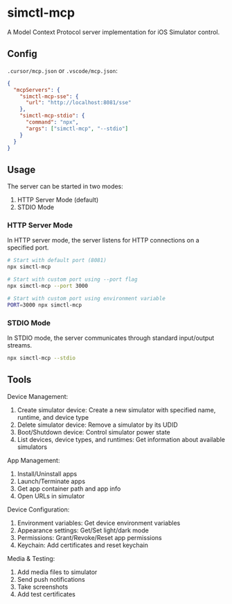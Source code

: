 # simctl-mcp

A Model Context Protocol server implementation for iOS Simulator control.

## Config

`.cursor/mcp.json` or `.vscode/mcp.json`:

```json
{
  "mcpServers": {
    "simctl-mcp-sse": {
      "url": "http://localhost:8081/sse"
    },
    "simctl-mcp-stdio": {
      "command": "npx",
      "args": ["simctl-mcp", "--stdio"]
    }
  }
}
```

## Usage

The server can be started in two modes:

1. HTTP Server Mode (default)
2. STDIO Mode

### HTTP Server Mode

In HTTP server mode, the server listens for HTTP connections on a specified port.

```bash
# Start with default port (8081)
npx simctl-mcp

# Start with custom port using --port flag
npx simctl-mcp --port 3000

# Start with custom port using environment variable
PORT=3000 npx simctl-mcp
```

### STDIO Mode

In STDIO mode, the server communicates through standard input/output streams.

```bash
npx simctl-mcp --stdio
```


## Tools

Device Management:
1. Create simulator device: Create a new simulator with specified name, runtime, and device type
2. Delete simulator device: Remove a simulator by its UDID
3. Boot/Shutdown device: Control simulator power state
4. List devices, device types, and runtimes: Get information about available simulators

App Management:
1. Install/Uninstall apps
2. Launch/Terminate apps
3. Get app container path and app info
4. Open URLs in simulator

Device Configuration:
1. Environment variables: Get device environment variables
2. Appearance settings: Get/Set light/dark mode
3. Permissions: Grant/Revoke/Reset app permissions
4. Keychain: Add certificates and reset keychain

Media & Testing:
1. Add media files to simulator
2. Send push notifications
3. Take screenshots
4. Add test certificates
